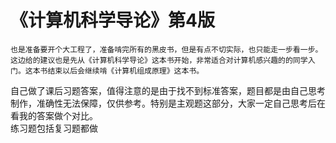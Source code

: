 # 《计算机科学导论》第4版
    也是准备要开个大工程了，准备啃完所有的黑皮书，但是有点不切实际，也只能走一步看一步。这边给的建议也是先从《计算机科学导论》这本书开始，非常适合对计算机感兴趣的的同学入门。这本书结束以后会继续啃《计算机组成原理》这本书。   
自己做了课后习题答案，值得注意的是由于找不到标准答案，题目都是由自己思考制作，准确性无法保障，仅供参考。特别是主观题这部分，大家一定自己思考后在看我的答案做个对比。   
练习题包括复习题都做
